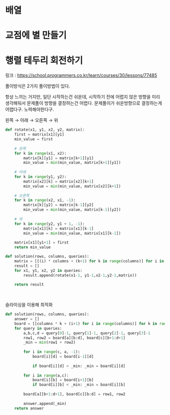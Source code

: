 # 배열

# 교점에 별 만들기





# 행렬 테두리 회전하기

링크 : https://school.programmers.co.kr/learn/courses/30/lessons/77485

풀이방식은 2가지 풀이방법이 있다.<br/>

항상 느끼는 거지만, 일단 시작하는건 쉬운데, 시작하기 전에 어렵지 않은 방향을 미리 생각해둬서 문제풀이 방향을 결정하는건 어렵다. 문제풀이가 쉬운방향으로 결정하는게 어렵다구. 노력해야한다구.<br/>



왼쪽 → 아래 → 오른쪽 → 위 

```python
def rotate(x1, y1, x2, y2, matrix):
    first = matrix[x1][y1]
    min_value = first
    
    # 왼쪽
    for k in range(x1, x2):
        matrix[k][y1] = matrix[k+1][y1]
        min_value = min(min_value, matrix[k+1][y1])
    
    # 아래
    for k in range(y1, y2):
        matrix[x2][k] = matrix[x2][k+1]
        min_value = min(min_value, matrix[x2][k+1])
        
    # 오른쪽
    for k in range(x2, x1, -1):
        matrix[k][y2] = matrix[k-1][y2]
        min_value = min(min_value, matrix[k-1][y2])
    
    # 위
    for k in range(y2, y1 + 1, -1):
        matrix[x1][k] = matrix[x1][k-1]
        min_value = min(min_value, matrix[x1][k-1])
    
    matrix[x1][y1+1] = first
    return min_value

def solution(rows, columns, queries):
    matrix = [[(i) * columns + (k+1) for k in range(columns)] for i in range(rows)]
    result = []
    for x1, y1, x2, y2 in queries:
        result.append(rotate(x1-1, y1-1,x2-1,y2-1,matrix))
    
    return result
```

<br/>



슬라이싱을 이용해 최적화

```python
def solution(rows, columns, queries):
    answer = []
    board = [[columns * k + (i+1) for i in range(columns)] for k in range(rows)]
    for query in queries:
        a,b,c,d = query[0]-1, query[1]-1, query[2]-1, query[3]-1
        row1, row2 = board[a][b:d], board[c][b+1:d+1]
        _min = min(row1 + row2)
        
        for i in range(c, a, -1):
            board[i][d] = board[i-1][d]
            
            if board[i][d] < _min: _min = board[i][d]
        
        for i in range(a,c):
            board[i][b] = board[i+1][b]
            if board[i][b] < _min: _min = board[i][b]
        
        board[a][b+1:d+1], board[c][b:d] = row1, row2
        
        answer.append(_min)
    return answer
```












